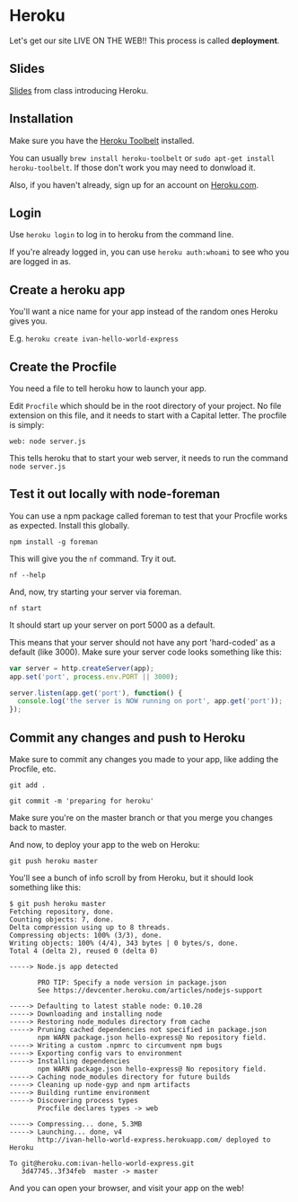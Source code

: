 # Heroku

Let's get our site LIVE ON THE WEB!! This process is called __deployment__.

## Slides
[Slides](pdf/cf_heroku.pdf) from class introducing Heroku.

## Installation

Make sure you have the [Heroku Toolbelt](https://toolbelt.heroku.com) installed.

You can usually `brew install heroku-toolbelt` or `sudo apt-get install heroku-toolbelt`. If those don't work you may need to donwload it.

Also, if you haven't already, sign up for an account on [Heroku.com](http://heroku.com).

## Login

Use `heroku login` to log in to heroku from the command line.

If you're already logged in, you can use `heroku auth:whoami` to see who you are logged in as.

## Create a heroku app

You'll want a nice name for your app instead of the random ones Heroku gives you.

E.g. `heroku create ivan-hello-world-express`

## Create the Procfile

You need a file to tell heroku how to launch your app.

Edit `Procfile` which should be in the root directory of your project. No file extension on this file, and it needs to start with a Capital letter. The procfile is simply:

```
web: node server.js
```

This tells heroku that to start your web server, it needs to run the command `node server.js`

## Test it out locally with node-foreman

You can use a npm package called foreman to test that your Procfile works as expected. Install this globally.

`npm install -g foreman`

This will give you the `nf` command. Try it out.

`nf --help`

And, now, try starting your server via foreman.

`nf start`

It should start up your server on port 5000 as a default.

This means that your server should not have any port 'hard-coded' as a default (like 3000). Make sure your server code looks something like this:

```javascript
var server = http.createServer(app);
app.set('port', process.env.PORT || 3000);

server.listen(app.get('port'), function() {
  console.log('the server is NOW running on port', app.get('port'));
});
```

## Commit any changes and push to Heroku

Make sure to commit any changes you made to your app, like adding the Procfile, etc.

`git add .`

`git commit -m 'preparing for heroku'`

Make sure you're on the master branch or that you merge you changes back to master.

And now, to deploy your app to the web on Heroku:

`git push heroku master`

You'll see a bunch of info scroll by from Heroku, but it should look something like this:

```
$ git push heroku master
Fetching repository, done.
Counting objects: 7, done.
Delta compression using up to 8 threads.
Compressing objects: 100% (3/3), done.
Writing objects: 100% (4/4), 343 bytes | 0 bytes/s, done.
Total 4 (delta 2), reused 0 (delta 0)

-----> Node.js app detected

       PRO TIP: Specify a node version in package.json
       See https://devcenter.heroku.com/articles/nodejs-support

-----> Defaulting to latest stable node: 0.10.28
-----> Downloading and installing node
-----> Restoring node_modules directory from cache
-----> Pruning cached dependencies not specified in package.json
       npm WARN package.json hello-express@ No repository field.
-----> Writing a custom .npmrc to circumvent npm bugs
-----> Exporting config vars to environment
-----> Installing dependencies
       npm WARN package.json hello-express@ No repository field.
-----> Caching node_modules directory for future builds
-----> Cleaning up node-gyp and npm artifacts
-----> Building runtime environment
-----> Discovering process types
       Procfile declares types -> web

-----> Compressing... done, 5.3MB
-----> Launching... done, v4
       http://ivan-hello-world-express.herokuapp.com/ deployed to Heroku

To git@heroku.com:ivan-hello-world-express.git
   3d47745..3f34feb  master -> master
```

And you can open your browser, and visit your app on the web!









